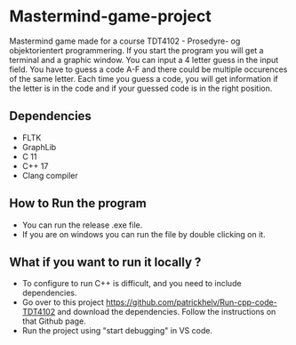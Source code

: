 # Mastermind-game-project
Mastermind game made for a course TDT4102 - Prosedyre- og objektorientert programmering. 
If you start the program you will get a terminal and a graphic window. 
You can input a 4 letter guess in the input field. You have to guess a code A-F and there could be multiple occurences of the same letter. 
Each time you guess a code, you will get information if the letter is in the code and if your guessed code is in the right position.

## Dependencies
- FLTK
- GraphLib
- C 11
- C++ 17
- Clang compiler

## How to Run the program
- You can run the release .exe file. 
- If you are on windows you can run the file by double clicking on it.

## What if you want to run it locally ?
- To configure to run C++ is difficult, and you need to include dependencies. 
- Go over to this project https://github.com/patrickhelv/Run-cpp-code-TDT4102 and download the dependencies. Follow the instructions on that Github page.
- Run the project using "start debugging" in VS code.

